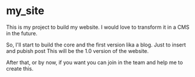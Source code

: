 # my_site
This is my project to build my website.
I would love to transform it in a CMS in the future.

So, I'll start to build the core and the first version lika a blog.
Just to insert and pubish post
This will be the 1.0 version of the website.

After that, or by now, if you want you can join in the team and help me to create this.

